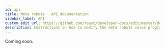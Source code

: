```yaml
---
id: api
title: Meta robots - API documentation
sidebar_label: API
custom_edit_url: https://github.com/Yoast/developer-docs/edit/master/docs/features/xml-sitemaps.md
description: Instructions on how to modify the meta robots value programmatically.
---
```

Coming soon.

